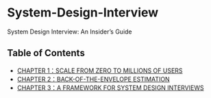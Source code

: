 # System-Design-Interview
System Design Interview: An Insider’s Guide

## Table of Contents
- [CHAPTER 1：SCALE FROM ZERO TO MILLIONS OF USERS](CHAPTER%201：SCALE%20FROM%20ZERO%20TO%20MILLIONS%20OF%20USERS.md)
- [CHAPTER 2：BACK-OF-THE-ENVELOPE ESTIMATION](CHAPTER%202：BACK-OF-THE-ENVELOPE%20ESTIMATION.md)
- [CHAPTER 3：A FRAMEWORK FOR SYSTEM DESIGN INTERVIEWS](CHAPTER%203：A%20FRAMEWORK%20FOR%20SYSTEM%20DESIGN%20INTERVIEWS.md)
